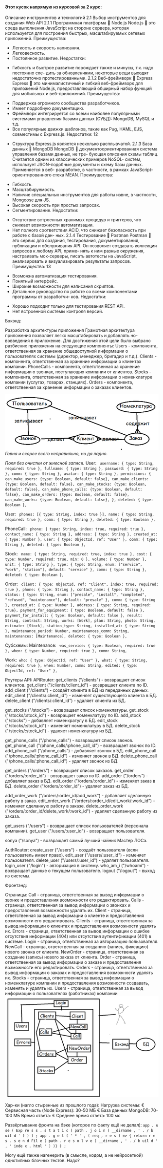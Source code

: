 
#### **Этот кусок напрямую из курсовой за 2 курс:** 

Описание инструментов и технологий
2.1 Выбор инструментов для создания Web API
2.1.1 Программная платформа  Node.js
Node.js  это среда выполнения JavaScript на стороне сервера, которая используется
для построения быстрых, масштабируемых сетевых приложений.
Преимущества:
+ Легкость и скорость написания.
+ Легковесность.
+ Постоянное развитие.
Недостатки:
- Гибкость и быстрое развитие порождает также и минусы, т.к. надо постоянно сле-
дить за обновлениями, некоторые вещи выходят недостаточно протестированными.
2.1.2 Веб-фреймворк  Express
Express  это минималистичный и гибкий веб-фреймворк для приложений Node.js,
предоставляющий обширный набор функций для мобильных и веб-приложений.
Преимущества:
+ Поддержка огромного сообщества разработчиков.
+ Имеет подробную документацию.
+ Фреймворк интегрируется со всеми наиболее популярными системами управления
базами данных (СУБД): MongoDB, MySQL и т.д.
+ Все популярные движки шаблонов, такие как Pug, HAML, EJS, совместимы с Express.js.
Недостатки:
12
- Структура Express.js является несколько расплывчатой.
2.1.3 База данных  MongoDB
MongoDB  документоориентированная система управления базами данных, не тре-
бующая описания схемы таблиц. Считается одним из классических примеров NoSQL-
систем, использует JSON-подобные документы и схему базы данных. Применяется в веб-
разработке, в частности, в рамках JavaScript-ориентированного стека MEAN.
Преимущества:
+ Гибкость.
+ Масштабируемость.
+ Наличие специальных инструментов для работы извне, в частности, Mongoose для
JS.
+ Высокая скорость при простых запросах.
+ Сегментирование.
Недостатки:
- Отсутствие встроенных хранимых процедур и триггеров, что снижает возможности
автоматизации.
- Нет полного соответствия ACID, что снижает безопасность при работе с базой дан-
ных.
2.1.4 Тестирование  Postman
Postman  это сервис для создания, тестирования, документирования, публикации и
обслуживания API. Он позволяет создавать коллекции запросов к любому API, приме-
нять к ним разные окружения, настраивать мок-серверы, писать автотесты на JavaScript,
анализировать и визуализировать результаты запросов.
Преимущества:
13
+ Возможна автоматизация тестирования.
+ Понятный интерфейс.
+ Широкие возможности для написания скриптов.
+ Детальное руководство по работе со всеми компонентами программы от разработчи-
ков.
Недостатки:
- Хорошо подходит только для тестирования REST API.
- Нет встроенной системы контроля версий.




Бэкэнд:

Разработка архитектуры приложения
Грамотная архитектура приложения позволяет легко масштабировать и добавлять но-
вовведения в приложение. Для достижения этой цели было выбрано разбиение приложения на следующие компоненты:
Users - компонента, ответственная за хранение общедоступной информации о пользователях системы (директор, менеджер, бригадир и т.д.).
Clients - компонента, ответственная за хранение информации о клиентах компании.
PhoneCalls - компонента, ответственная за хранение информации о звонках, поступающих компании от клиентов.
Stocks - компонента, ответственная за хранение информации о номенклатуре компании (услугах, товарах, станциях).
Orders - компонента, ответственная за хранение информации о заказах клиентов.

![](Pasted%20image%2020250603234807.png)*Говна и скорее всего неправильно, но да ладно.*

*Поля без очистки от жиесной записи.*
User: ```
username: { type: String, required: true },
fullname: { type: String },
password: { type: String },
comm: { type: String },
avatar: { type: String },
permissions: {
	can_make_users: {type: Boolean, default: false},
	can_make_clients: {type: Boolean, default: false},
	can_make_stocks: {type: Boolean, default: false},
	can_make_phone_calls: {type: Boolean, default: false},
	can_make_orders: {type: Boolean, default: false},
	can_make_works: {type: Boolean, default: false},
},
deleted: { type: Boolean },```

User: ```
phones: [{ type: String, index: true }],
name: { type: String, required: true },
comm: { type: String },
deleted: { type: Boolean },```

PhoneCall: ```
phone: { type: String, index: true, required: true },
contact_name: { type: String },
address: { type: String },
created_at: { type: Number },
user: { type: ObjectId, ref: "User" },
comm: { type: String },
deleted: { type: Boolean },```
  
Stock: ```
name: { type: String, required: true, index: true },
cost: { type: Number, required: true, min: 0 },
volume: { type: Number },
unit: { type: String },
type: { type: String, enum: ["service", "work", "station"], default: "service" },
comm: { type: String },
deleted: { type: Boolean },```
  
Order: ```
client: { type: ObjectId, ref: "Client", index: true, required: true },
phone: { type: String },
contact_name: { type: String },
status: { type: String, enum: ["presale", "install", "completed", "refused", "maintenance"], default: "presale" },
comm: { type: String },
created_at: { type: Number },
address: { type: String, required: true},
payment_for_equipment: { type: Boolean, default: false },
payment_for_install: { type: Boolean, default: false },
result: String,
contract: String,
works: [Work],
plan: String,
photo: String,
estimate: [Stock],
station_type: String,
installed_at: { type: String },
maintenance_period: Number,
maintenances_comm: String,
maintenances: [Maintenance],
deleted: { type: Boolean },```

Субсхемы:
Maintenance: ```
was_service: { type: Boolean, required: true },
when: { type: Number, required: true },
comm: String,```

Work:```
who: { type: ObjectId, ref: "User" },
what: { type: String, required: true },
when: Number,
comm: String,
edited: { type: ObjectId, ref: "User" },```


Роутеры API:
APIRouter:
get_clients ("/clients") - возвращает список клиентов.
get_client ("/clients/:client_id") - возвращает клиента по ID.
add_client ("/clients") - создаёт клиента в БД из переданных данных.
edit_client ("/clients/:client_id") - изменяет существующего клиента в БД.
delete_client ("/clients/:client_id") - удаляет клиента из БД.

get_stocks ("/stocks") - возвращает список номенклатуры.
get_stock ("/stocks/:stock_id") - возвращает номенклатуру по ID.
add_stock ("/stocks") - добавляет номенкратулу в БД.
edit_stock ("/stocks/:stock_id") - изменяет номенклатуру в БД.
delete_stock ("/stocks/:stock_id") - удаляет номенклатуру из БД.

get_phone_calls ("/phone_calls") - возвращает список звонов.
get_phone_call ("/phone_calls/:phone_call_id") - возвращает звонок по ID.
add_phone_call ("/phone_calls") - добавляет звонок в БД.
edit_phone_call ("/phone_calls/:phone_call_id") - изменяет звонок в БД.
delete_phone_call ("/phone_calls/:phone_call_id") - удаляет звонок из БД.

get_orders ("/orders") - возвращает список заказов.
get_order ("/orders/:order_id") - возвращает заказ по ID.
add_order ("/orders") - добавляет заказ в БД.
edit_order ("/orders/:order_id") - изменяет заказ в БД.
delete_order ("/orders/:order_id") - удаляет заказ из БД.

add_order_work ("/orders/:order_id/add_work") - добавляет сделанную работу в заказ.
edit_order_work ("/orders/:order_id/edit_work/:work_id") - изменяет сделанную работу в заказе.
delete_order_work ("/orders/:order_id/delete_work/:work_id") - удаляет сделанную работу из заказа.

get_users ("/users") - возвращает список пользователей (персонала компании).
get_user ("/users/:user_id") - возвращает пользователя.

sonya ("/sonya") - возвращает самый лучший чайник Мастер ЛОСа.

AuthRouter:
create_user ("/users") - создаёт пользователя (если пользователь имеет право).
edit_user ("/users/:user_id") - изменяет пользователя.
delete_user ("/users/:user_id") - удаляет пользователя.
login_user ("/login") - авторизация в систему.
who_am_i ("/whoami") - возвращает данные о текущем пользователе.
logout ("/logout") - выход из системы.




Фронтэнд:

Страницы:
Call - страница, ответственная за вывод информации о звонке и предоставления возможности его редактировать.
Calls - страница, ответственная за вывод информации о звонках и предоставления возможности удалять их.
Client - страница, ответственная за вывод информации о клиенте и предоставления возможности его редактировать.
Clients - страница, ответственная за вывод информации о клиентах и предоставления возможности удалять их.
Errors - страница, ответственная за вывод информации о ошибке отсутствия информации (404) или отсутствия аутентификации (401) в системе.
Login - страница, ответственная за авторизацию пользователя.
NewCall - страница, ответственная за созданию (запись, фиксацию) нового звонка от клиента.
NewOrder  - страница, ответственная за создание (запись) нового заказа от клиента.
Order - страница, ответственная за вывод информации о заказе и предоставления возможности его редактировать.
Orders - страница, ответственная за вывод информации о заказах и предоставления возможности удалять их.
Stocks - страница, ответственная за вывод информации о номенклатуре компании и предоставления возможности создавать, изменять и удалять их.
Users - страница, ответственная за вывод информации о пользователях (работниках) компании
![](Pasted%20image%2020250604000820.png)





Хар-ки (нагло стыренные из прошлого года):
Нагрузка системы:
€ Сервисная часть (Node Express): 30-50 МБ
€ База данных MongoDB: 70-100 МБ
Время ответа:
€ Среднее время ответа: 100 мс


Развёртывание фронта на бэке (которое по факту ещё не делал):
`app . u se ( Exp re s s . s t a t i c ( path . j o i n ( __dirname , ' . / b uil d ' ) ) ) ; app . g e t ( ' * ' , ( req , r e s ) => { return r e s . s e n d Fil e ( path . r e s o l v e ( __dirname , ' . / b uil d ' , ' inde x . html ' ) )} ) ;`



Могу ещё также нагенерить (в смысле, кодом, а не нейросеткой) однотипных блочных тестов. Надо?
